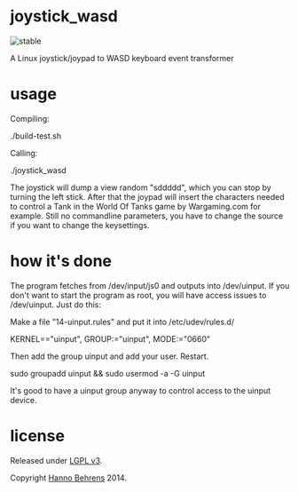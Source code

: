 # joystick_wasd

![stable](http://badges.github.io/stability-badges/dist/stable.svg)

A Linux joystick/joypad to WASD keyboard event transformer

# usage

Compiling: 

./build-test.sh 

Calling: 

./joystick_wasd

The joystick will dump a view random "sddddd", which you can stop by turning the left stick. After that the joypad will insert the characters needed to control a Tank in the World Of Tanks game by Wargaming.com for example. Still no commandline parameters, you have to change the source if you want to change the keysettings. 

# how it's done

The program fetches from /dev/input/js0 and outputs into /dev/uinput. If you don't want to start the program as root, you will have access issues to /dev/uinput. Just do this:

Make a file "14-uinput.rules" and put it into /etc/udev/rules.d/

KERNEL=="uinput", GROUP:="uinput", MODE:="0660"

Then add the group uinput and add your user. Restart.

sudo groupadd uinput && sudo usermod -a -G uinput <USERNAME>

It's good to have a uinput group anyway to control access to the uinput device.

# license

Released under [LGPL v3](http://www.gnu.org/copyleft/lesser.html).

Copyright [Hanno Behrens](http://pebbles.schattenlauf.de) 2014.
